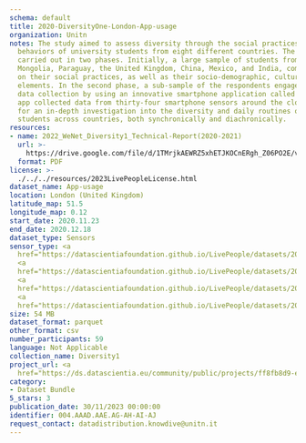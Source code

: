 ```yaml
---
schema: default
title: 2020-DiversityOne-London-App-usage
organization: Unitn
notes: The study aimed to assess diversity through the social practices and daily
  behaviors of university students from eight different countries. The research was
  carried out in two phases. Initially, a large sample of students from Denmark, Italy,
  Mongolia, Paraguay, the United Kingdom, China, Mexico, and India, completed a survey
  on their social practices, as well as their socio-demographic, cultural, and psychological
  elements. In the second phase, a sub-sample of the respondents engaged in a four-week
  data collection by using an innovative smartphone application called iLog. This
  app collected data from thirty-four smartphone sensors around the clock, allowing
  for an in-depth investigation into the diversity and daily routines of university
  students across countries, both synchronically and diachronically.
resources:
- name: 2022_WeNet_Diversity1_Technical-Report(2020-2021)
  url: >-
    https://drive.google.com/file/d/1TMrjkAEWRZ5xhETJKOCnERgh_Z06PO2E/view?usp=drive_link
  format: PDF
license: >-
  ./../../resources/2023LivePeopleLicense.html
dataset_name: App-usage
location: London (United Kingdom)
latitude_map: 51.5
longitude_map: 0.12
start_date: 2020.11.23
end_date: 2020.12.18
dataset_type: Sensors
sensor_type: <a 
  href="https://datascientiafoundation.github.io/LivePeople/datasets/2020-DV1-London-Application%20Event/">application</a>,
  <a 
  href="https://datascientiafoundation.github.io/LivePeople/datasets/2020-DV1-London-Headset%20Plug%20Event/">headsetplug</a>,
  <a 
  href="https://datascientiafoundation.github.io/LivePeople/datasets/2020-DV1-London-Music%20Event/">music</a>,
  <a 
  href="https://datascientiafoundation.github.io/LivePeople/datasets/2020-DV1-London-Notification%20Event/">notification</a>
size: 54 MB
dataset_format: parquet
other_format: csv
number_participants: 59
language: Not Applicable
collection_name: Diversity1
project_url: <a 
  href="https://ds.datascientia.eu/community/public/projects/ff8fb8d9-ecfd-4c39-bc09-c80eb4d90399">https://ds.datascientia.eu/community/public/projects/ff8fb8d9-ecfd-4c39-bc09-c80eb4d90399</a>
category:
- Dataset Bundle
5_stars: 3
publication_date: 30/11/2023 00:00:00
identifier: 004.AAAD.AAE.AG-AH-AI-AJ
request_contact: datadistribution.knowdive@unitn.it
---
```

